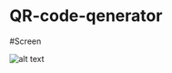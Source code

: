 # QR-code-qenerator

#Screen

![alt text](https://github.com/[Mo61n]/[QR-code-qenerator]/blob/[Screen]/screen.png?raw=true)
